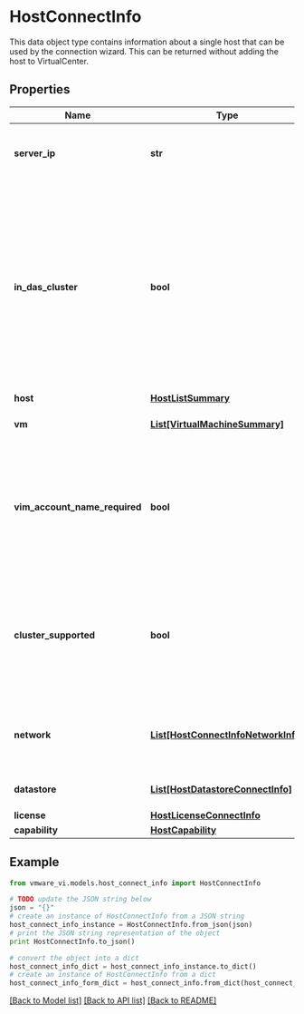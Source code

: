 # HostConnectInfo

This data object type contains information about a single host that can be used by the connection wizard.  This can be returned without adding the host to VirtualCenter. 

## Properties
Name | Type | Description | Notes
------------ | ------------- | ------------- | -------------
**server_ip** | **str** | The IP address of the VirtualCenter already managing this host, if any.  | [optional] 
**in_das_cluster** | **bool** | If the host is already being managed by a vCenter Server, this property reports true if the host is also part of a vSphere HA enabled cluster.  If this is the case, remove or disconnect the host from this cluster before adding it to another vCenter Server.  ***Since:*** vSphere API 5.0  | [optional] 
**host** | [**HostListSummary**](HostListSummary.md) |  | 
**vm** | [**List[VirtualMachineSummary]**](VirtualMachineSummary.md) | The list of virtual machines on the host.  | [optional] 
**vim_account_name_required** | **bool** | Whether or not the host requires a vimAccountName and password to be set in the ConnectSpec.  This is normally only required for VMware Server hosts.  | [optional] 
**cluster_supported** | **bool** | Whether or not the host supports clustering capabilities such as HA or DRS and therefore can be added to a cluster.  If false, the host must be added as a standalone host.  | [optional] 
**network** | [**List[HostConnectInfoNetworkInfo]**](HostConnectInfoNetworkInfo.md) | The list of network information for networks configured on this host.  | [optional] 
**datastore** | [**List[HostDatastoreConnectInfo]**](HostDatastoreConnectInfo.md) | The list of datastores on the host.  | [optional] 
**license** | [**HostLicenseConnectInfo**](HostLicenseConnectInfo.md) |  | [optional] 
**capability** | [**HostCapability**](HostCapability.md) |  | [optional] 

## Example

```python
from vmware_vi.models.host_connect_info import HostConnectInfo

# TODO update the JSON string below
json = "{}"
# create an instance of HostConnectInfo from a JSON string
host_connect_info_instance = HostConnectInfo.from_json(json)
# print the JSON string representation of the object
print HostConnectInfo.to_json()

# convert the object into a dict
host_connect_info_dict = host_connect_info_instance.to_dict()
# create an instance of HostConnectInfo from a dict
host_connect_info_form_dict = host_connect_info.from_dict(host_connect_info_dict)
```
[[Back to Model list]](../README.md#documentation-for-models) [[Back to API list]](../README.md#documentation-for-api-endpoints) [[Back to README]](../README.md)


